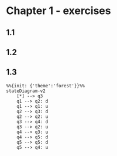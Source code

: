 # Chapter 1 - exercises
## 1.1
## 1.2
## 1.3

```mermaid
%%{init: {'theme':'forest'}}%%
stateDiagram-v2
    [*] --> q3
    q1 --> q2: d
    q1 --> q1: u
    q2 --> q3: d
    q2 --> q2: u
    q3 --> q4: d
    q3 --> q2: u
    q4 --> q3: u
    q4 --> q5: d
    q5 --> q5: d
    q5 --> q4: u
```
